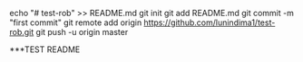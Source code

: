 echo "# test-rob" >> README.md
git init
git add README.md
git commit -m "first commit"
git remote add origin https://github.com/lunindima1/test-rob.git
git push -u origin master


***TEST README
